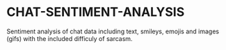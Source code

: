 # CHAT-SENTIMENT-ANALYSIS
Sentiment analysis of chat data including text, smileys, emojis and images (gifs) with the included difficuly of sarcasm.

